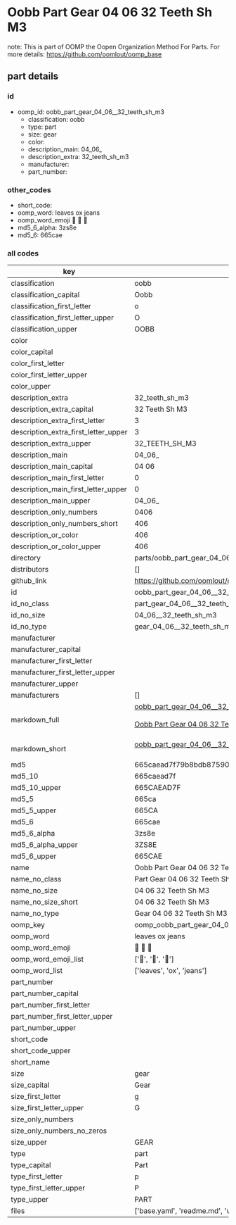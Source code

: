 # Oobb Part Gear 04 06  32 Teeth Sh M3  

note: This is part of OOMP the Oopen Organization Method For Parts. For more details: https://github.com/oomlout/oomp_base

##  part details





### id
* oomp_id: oobb_part_gear_04_06__32_teeth_sh_m3
  * classification: oobb
  * type: part
  * size: gear
  * color: 
  * description_main: 04_06_
  * description_extra: 32_teeth_sh_m3
  * manufacturer: 
  * part_number: 

### other_codes
* short_code: 
* oomp_word: leaves ox jeans
* oomp_word_emoji :leaves: :ox: :jeans:
* md5_6_alpha: 3zs8e
* md5_6: 665cae

### all codes 
| key | value |  
| --- | --- |  
| classification | oobb |  
| classification_capital | Oobb |  
| classification_first_letter | o |  
| classification_first_letter_upper | O |  
| classification_upper | OOBB |  
| color |  |  
| color_capital |  |  
| color_first_letter |  |  
| color_first_letter_upper |  |  
| color_upper |  |  
| description_extra | 32_teeth_sh_m3 |  
| description_extra_capital | 32 Teeth Sh M3 |  
| description_extra_first_letter | 3 |  
| description_extra_first_letter_upper | 3 |  
| description_extra_upper | 32_TEETH_SH_M3 |  
| description_main | 04_06_ |  
| description_main_capital | 04 06  |  
| description_main_first_letter | 0 |  
| description_main_first_letter_upper | 0 |  
| description_main_upper | 04_06_ |  
| description_only_numbers | 0406 |  
| description_only_numbers_short | 406 |  
| description_or_color | 406 |  
| description_or_color_upper | 406 |  
| directory | parts/oobb_part_gear_04_06__32_teeth_sh_m3 |  
| distributors | [] |  
| github_link | https://github.com/oomlout/oomlout_oomp_part_src/tree/main/parts/oobb_part_gear_04_06__32_teeth_sh_m3/working |  
| id | oobb_part_gear_04_06__32_teeth_sh_m3 |  
| id_no_class | part_gear_04_06__32_teeth_sh_m3 |  
| id_no_size | 04_06__32_teeth_sh_m3 |  
| id_no_type | gear_04_06__32_teeth_sh_m3 |  
| manufacturer |  |  
| manufacturer_capital |  |  
| manufacturer_first_letter |  |  
| manufacturer_first_letter_upper |  |  
| manufacturer_upper |  |  
| manufacturers | [] |  
| markdown_full | [oobb_part_gear_04_06__32_teeth_sh_m3](https://github.com/oomlout/oomlout_oomp_part_src/tree/main/parts/oobb_part_gear_04_06__32_teeth_sh_m3/working)<br>[](https://github.com/oomlout/oomlout_oomp_part_src/tree/main/parts/oobb_part_gear_04_06__32_teeth_sh_m3/working)<br>[Oobb Part Gear 04 06  32 Teeth Sh M3](https://github.com/oomlout/oomlout_oomp_part_src/tree/main/parts/oobb_part_gear_04_06__32_teeth_sh_m3/working)<br><br> |  
| markdown_short | [oobb_part_gear_04_06__32_teeth_sh_m3](https://github.com/oomlout/oomlout_oomp_part_src/tree/main/parts/oobb_part_gear_04_06__32_teeth_sh_m3/working)<br><br> |  
| md5 | 665caead7f79b8bdb875909fd9863d0c |  
| md5_10 | 665caead7f |  
| md5_10_upper | 665CAEAD7F |  
| md5_5 | 665ca |  
| md5_5_upper | 665CA |  
| md5_6 | 665cae |  
| md5_6_alpha | 3zs8e |  
| md5_6_alpha_upper | 3ZS8E |  
| md5_6_upper | 665CAE |  
| name | Oobb Part Gear 04 06  32 Teeth Sh M3 |  
| name_no_class | Part Gear 04 06  32 Teeth Sh M3 |  
| name_no_size | 04 06  32 Teeth Sh M3 |  
| name_no_size_short | 04 06  32 Teeth Sh M3 |  
| name_no_type | Gear 04 06  32 Teeth Sh M3 |  
| oomp_key | oomp_oobb_part_gear_04_06__32_teeth_sh_m3 |  
| oomp_word | leaves ox jeans |  
| oomp_word_emoji | :leaves: :ox: :jeans: |  
| oomp_word_emoji_list | [':leaves:', ':ox:', ':jeans:'] |  
| oomp_word_list | ['leaves', 'ox', 'jeans'] |  
| part_number |  |  
| part_number_capital |  |  
| part_number_first_letter |  |  
| part_number_first_letter_upper |  |  
| part_number_upper |  |  
| short_code |  |  
| short_code_upper |  |  
| short_name |  |  
| size | gear |  
| size_capital | Gear |  
| size_first_letter | g |  
| size_first_letter_upper | G |  
| size_only_numbers |  |  
| size_only_numbers_no_zeros |  |  
| size_upper | GEAR |  
| type | part |  
| type_capital | Part |  
| type_first_letter | p |  
| type_first_letter_upper | P |  
| type_upper | PART |  
| files | ['base.yaml', 'readme.md', 'working.json', 'working.yaml'] |  
